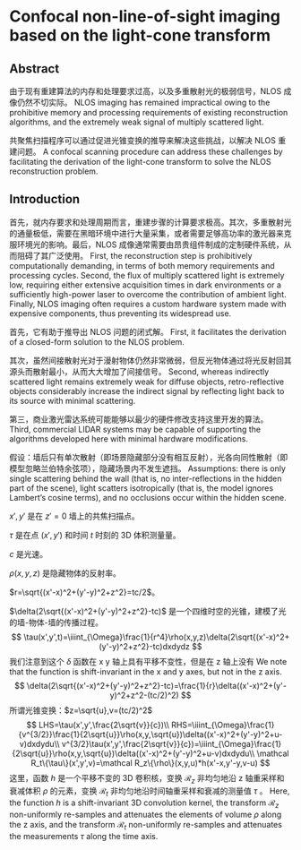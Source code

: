 # Confocal non-line-of-sight imaging based on the light-cone transform

## Abstract

由于现有重建算法的内存和处理要求过高，以及多重散射光的极弱信号，NLOS 成像仍然不切实际。
NLOS imaging has remained impractical owing to the prohibitive memory and processing requirements of existing reconstruction algorithms, and the extremely weak signal of multiply scattered light.

共聚焦扫描程序可以通过促进光锥变换的推导来解决这些挑战，以解决 NLOS 重建问题。
A confocal scanning procedure can address these challenges by facilitating the derivation of the light-cone transform to solve the NLOS reconstruction problem.

## Introduction

首先，就内存要求和处理周期而言，重建步骤的计算要求极高。其次，多重散射光的通量极低，需要在黑暗环境中进行大量采集，或者需要足够高功率的激光器来克服环境光的影响。最后，NLOS 成像通常需要由昂贵组件制成的定制硬件系统，从而阻碍了其广泛使用。
First, the reconstruction step is prohibitively computationally demanding, in terms of both memory requirements and processing cycles. Second, the flux of multiply scattered light is extremely low, requiring either extensive acquisition times in dark environments or a sufficiently high-power laser to overcome the contribution of ambient light. Finally, NLOS imaging often requires a custom hardware system made with expensive components, thus preventing its widespread use.

首先，它有助于推导出 NLOS 问题的闭式解。
First, it facilitates the derivation of a closed-form solution to the NLOS problem.

其次，虽然间接散射光对于漫射物体仍然非常微弱，但反光物体通过将光反射回其源头而散射最小，从而大大增加了间接信号。
Second, whereas indirectly scattered light remains extremely weak for diffuse objects, retro-reflective objects considerably increase the indirect signal by reflecting light back to its source with minimal scattering.

第三，商业激光雷达系统可能能够以最少的硬件修改支持这里开发的算法。
Third, commercial LIDAR systems may be capable of supporting the algorithms developed here with minimal hardware modifications.

假设：墙后只有单次散射（即场景隐藏部分没有相互反射），光各向同性散射（即模型忽略兰伯特余弦项），隐藏场景内不发生遮挡。
Assumptions: there is only single scattering behind the wall (that is, no inter-reflections in the hidden part of the scene), light scatters isotropically (that is, the model ignores Lambert’s cosine terms), and no occlusions occur within the hidden scene.

$x',y'$ 是在 $z'=0$ 墙上的共焦扫描点。

$\tau$ 是在点 $(x',y')$ 和时间 $t$ 时刻的 3D 体积测量量。

$c$ 是光速。

$\rho(x,y,z)$ 是隐藏物体的反射率。

$r=\sqrt{(x'-x)^2+(y'-y)^2+z^2}=tc/2$。

$\delta(2\sqrt{(x'-x)^2+(y'-y)^2+z^2}-tc)$ 是一个四维时空的光锥，建模了光的墙-物体-墙的传播过程。
$$
\tau(x',y',t)=\iiint_{\Omega}\frac{1}{r^4}\rho(x,y,z)\delta(2\sqrt{(x'-x)^2+(y'-y)^2+z^2}-tc)dxdydz
$$
我们注意到这个 $\delta$ 函数在 x y 轴上具有平移不变性，但是在 z 轴上没有
We note that the function is shift-invariant in the x and y axes, but not in the
z axis.
$$
\delta(2\sqrt{(x'-x)^2+(y'-y)^2+z^2}-tc)=\frac{1}{r}\delta((x'-x)^2+(y'-y)^2+z^2-(tc/2)^2)
$$
所谓光锥变换：$z=\sqrt{u},v=(tc/2)^2$
$$
LHS=\tau(x',y',\frac{2\sqrt{v}}{c})\\
RHS=\iiint_{\Omega}\frac{1}{v^{3/2}}\frac{1}{2\sqrt{u}}\rho(x,y,\sqrt{u})\delta((x'-x)^2+(y'-y)^2+u-v)dxdydu\\
v^{3/2}\tau(x',y',\frac{2\sqrt{v}}{c})=\iiint_{\Omega}\frac{1}{2\sqrt{u}}\rho(x,y,\sqrt{u})\delta((x'-x)^2+(y'-y)^2+u-v)dxdydu\\
\mathcal R_t\{\tau\}(x',y',v)=\mathcal R_z\{\rho\}(x,y,u)*h(x'-x,y'-y,v-u)
$$
这里，函数 $h$ 是一个平移不变的 3D 卷积核，变换 $\mathcal R_z$ 非均匀地沿 z 轴重采样和衰减体积 $\rho$ 的元素，变换 $\mathcal R_t$ 非均匀地沿时间轴重采样和衰减的测量值 $\tau$ 。
Here, the function $h$ is a shift-invariant 3D convolution kernel, the transform $\mathcal R_z$ non-uniformly re-samples and attenuates the elements of volume $\rho$ along the z axis, and the transform $\mathcal R_t$ non-uniformly re-samples and attenuates the measurements $\tau$ along the time axis.





